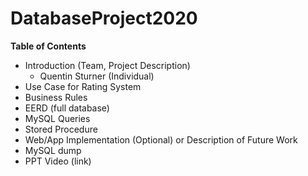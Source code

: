 # DatabaseProject2020

**Table of Contents**
* Introduction (Team, Project Description)
  * Quentin Sturner (Individual)
* Use Case for Rating System
* Business Rules
* EERD (full database)
* MySQL Queries
* Stored Procedure
* Web/App Implementation (Optional) or Description of Future Work
* MySQL dump
* PPT Video (link)
